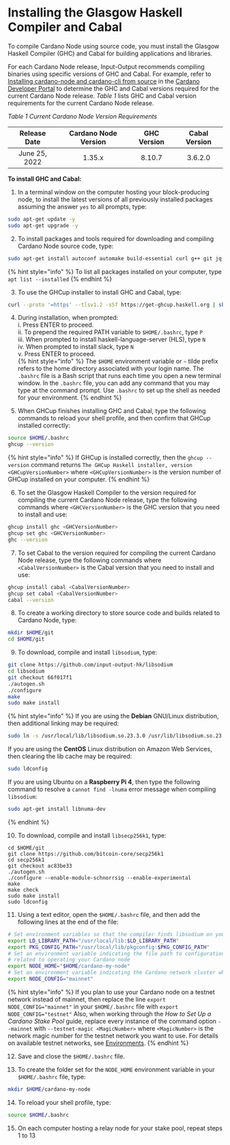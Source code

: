 # Installing the Glasgow Haskell Compiler and Cabal

To compile Cardano Node using source code, you must install the Glasgow Haskell Compiler (GHC) and Cabal for building applications and libraries.

<!-- Reference:
https://www.haskell.org/cabal/ -->

For each Cardano Node release, Input-Output recommends compiling binaries using specific versions of GHC and Cabal. For example, refer to [Installing cardano-node and cardano-cli from source](https://developers.cardano.org/docs/get-started/installing-cardano-node/) in the [Cardano Developer Portal](https://developers.cardano.org/docs/get-started/) to determine the GHC and Cabal versions required for the current Cardano Node release. _Table 1_ lists GHC and Cabal version requirements for the current Cardano Node release.

_Table 1 Current Cardano Node Version Requirements_

|   Release Date   | Cardano Node Version | GHC Version | Cabal Version |
| :--------------: | :------------------: | :---------: | :-----------: |
|  June 25, 2022   |        1.35.x        |    8.10.7   |    3.6.2.0    |

**To install GHC and Cabal:**

1. In a terminal window on the computer hosting your block-producing node, to install the latest versions of all previously installed packages assuming the answer `yes` to all prompts, type:
```bash
sudo apt-get update -y
sudo apt-get upgrade -y
```

2. To install packages and tools required for downloading and compiling Cardano Node source code, type:
```bash
sudo apt-get install autoconf automake build-essential curl g++ git jq libffi-dev libgmp-dev libncursesw5 libssl-dev libsystemd-dev libtinfo-dev libtool make pkg-config tmux wget zlib1g-dev -y
```
{% hint style="info" %}
To list all packages installed on your computer, type `apt list --installed`
{% endhint %}

<!-- In addition, the previous procedure recommended typing the command sudo apt-get install bc rsync htop libncurses-dev libtinfo5 Currently in the guide, instructions for installing bc and rsync are included when needed, and htop is not used. libncurses-dev and libtinfo5 are installed automatically. -->

<!-- GHCup requires build-essential curl libffi-dev libffi7 libgmp-dev libgmp10 libncurses-dev libncurses5 libtinfo5 -->

3. To use the GHCup installer to install GHC and Cabal, type:
```bash
curl --proto '=https' --tlsv1.2 -sSf https://get-ghcup.haskell.org | sh
```

4. During installation, when prompted:  
  i. Press ENTER to proceed.  
  ii. To prepend the required PATH variable to `$HOME/.bashrc`, type `P`  
  iii. When prompted to install haskell-language-server (HLS), type `N`  
  iv. When prompted to install slack, type `N`  
  v. Press ENTER to proceed.  
{% hint style="info" %}
The `$HOME` environment variable or `~` tilde prefix refers to the home directory associated with your login name. The `.bashrc` file is a Bash script that runs each time you open a new terminal window. In the `.bashrc` file, you can add any command that you may type at the command prompt. Use `.bashrc` to set up the shell as needed for your environment.
{% endhint %}

<!-- References:
http://www.gnu.org/software/bash/manual/html_node/Tilde-Expansion.html
https://stackoverflow.com/questions/39331531/difference-between-login-name-and-user-name
https://unix.stackexchange.com/questions/129143/what-is-the-purpose-of-bashrc-and-how-does-it-work -->

5. When GHCup finishes installing GHC and Cabal, type the following commands to reload your shell profile, and then confirm that GHCup installed correctly:
```bash
source $HOME/.bashrc
ghcup --version
```
{% hint style="info" %}
If GHCup is installed correctly, then the `ghcup --version` command returns `The GHCup Haskell installer, version <GHCupVersionNumber>` where `<GHCupVersionNumber>` is the version number of GHCup installed on your computer.
{% endhint %}

6. To set the Glasgow Haskell Compiler to the version required for compiling the current Cardano Node release, type the following commands where `<GHCVersionNumber>` is the GHC version that you need to install and use:
```bash
ghcup install ghc <GHCVersionNumber>
ghcup set ghc <GHCVersionNumber>
ghc --version
```

7. To set Cabal to the version required for compiling the current Cardano Node release, type the following commands where `<CabalVersionNumber>` is the Cabal version that you need to install and use:
```bash
ghcup install cabal <CabalVersionNumber>
ghcup set cabal <CabalVersionNumber>
cabal --version
```

8. To create a working directory to store source code and builds related to Cardano Node, type:
```bash
mkdir $HOME/git
cd $HOME/git
```

9. To download, compile and install `libsodium`, type:
```bash
git clone https://github.com/input-output-hk/libsodium
cd libsodium
git checkout 66f017f1
./autogen.sh
./configure
make
sudo make install
```  
{% hint style="info" %}
If you are using the **Debian** GNU/Linux distribution, then additional linking may be required:
```bash
sudo ln -s /usr/local/lib/libsodium.so.23.3.0 /usr/lib/libsodium.so.23
```
If you are using the **CentOS** Linux distribution on Amazon Web Services, then clearing the lib cache may be required:
```bash
sudo ldconfig
```
If you are using Ubuntu on a **Raspberry Pi 4**, then type the following command to resolve a `cannot find -lnuma` error message when compiling `libsodium`:
```bash
sudo apt-get install libnuma-dev
```
{% endhint %}

10. <a name="libsecp"></a>To download, compile and install `libsecp256k1`, type:
```
cd $HOME/git
git clone https://github.com/bitcoin-core/secp256k1
cd secp256k1
git checkout ac83be33
./autogen.sh
./configure --enable-module-schnorrsig --enable-experimental
make
make check
sudo make install
sudo ldconfig
```

11. Using a text editor, open the `$HOME/.bashrc` file, and then add the following lines at the end of the file:
```bash
# Set environment variables so that the compiler finds libsodium on your computer
export LD_LIBRARY_PATH="/usr/local/lib:$LD_LIBRARY_PATH"
export PKG_CONFIG_PATH="/usr/local/lib/pkgconfig:$PKG_CONFIG_PATH"
# Set an environment variable indicating the file path to configuration files and scripts
# related to operating your Cardano node
export NODE_HOME="$HOME/cardano-my-node"
# Set an environment variable indicating the Cardano network cluster where your node runs
export NODE_CONFIG="mainnet"
```
{% hint style="info" %}
If you plan to use your Cardano node on a testnet network instead of mainnet, then replace the line `export NODE_CONFIG="mainnet"` in your `$HOME/.bashrc` file with `export NODE_CONFIG="testnet"` Also, when working through the _How to Set Up a Cardano Stake Pool_ guide, replace every instance of the command option `--mainnet` with `--testnet-magic <MagicNumber>` where `<MagicNumber>` is the network magic number for the testnet network you want to use. For details on available testnet networks, see [Environments](https://book.world.dev.cardano.org/environments.html).
{% endhint %}

<!-- For Legacy testnet, <MagicNumber> is 1097911063 -->

12. Save and close the `$HOME/.bashrc` file.

13. To create the folder set for the `NODE_HOME` environment variable in your `$HOME/.bashrc` file, type:
```bash
mkdir $HOME/cardano-my-node
```

14. To reload your shell profile, type:
```bash
source $HOME/.bashrc
```

15. On each computer hosting a relay node for your stake pool, repeat steps 1 to 13